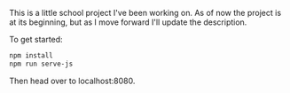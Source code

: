 This is a little school project I've been working on. As of now the project is at its beginning, but as I move forward I'll update the description.

To get started:

```bash
npm install
npm run serve-js
```

Then head over to localhost:8080.

